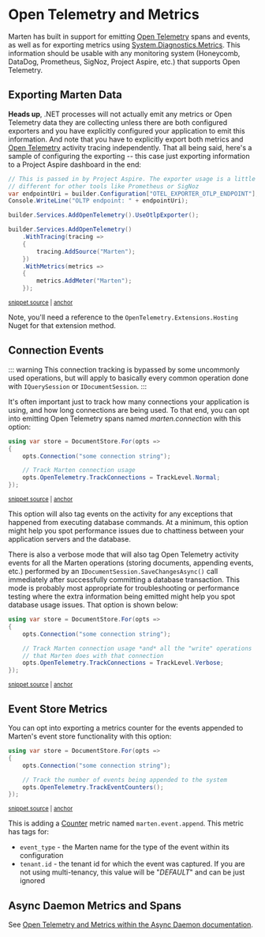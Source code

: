 # Open Telemetry and Metrics <Badge type="tip" text="7.10" />

Marten has built in support for emitting [Open Telemetry](https://opentelemetry.io/) spans and events, as well as for exporting metrics
using [System.Diagnostics.Metrics](https://learn.microsoft.com/en-us/dotnet/core/diagnostics/metrics-instrumentation). 
This information should be usable with any monitoring system (Honeycomb, DataDog, Prometheus, SigNoz, Project Aspire, etc.)
that supports Open Telemetry. 

## Exporting Marten Data

**Heads up**, .NET processes will not actually emit any metrics or Open Telemetry data
they are collecting unless there are both configured exporters and you have explicitly
configured your application to emit this information. And note that you have to explicitly
export both metrics and [Open Telemetry](https://opentelemetry.io/) activity tracing independently. That all being
said, here's a sample of configuring the exporting -- this case just exporting information to
a Project Aspire dashboard in the end:

<!-- snippet: sample_enabling_open_telemetry_exporting_from_Marten -->
<a id='snippet-sample_enabling_open_telemetry_exporting_from_marten'></a>
```cs
// This is passed in by Project Aspire. The exporter usage is a little
// different for other tools like Prometheus or SigNoz
var endpointUri = builder.Configuration["OTEL_EXPORTER_OTLP_ENDPOINT"];
Console.WriteLine("OLTP endpoint: " + endpointUri);

builder.Services.AddOpenTelemetry().UseOtlpExporter();

builder.Services.AddOpenTelemetry()
    .WithTracing(tracing =>
    {
        tracing.AddSource("Marten");
    })
    .WithMetrics(metrics =>
    {
        metrics.AddMeter("Marten");
    });
```
<sup><a href='https://github.com/JasperFx/marten/blob/master/src/samples/AspireHeadlessTripService/Program.cs#L21-L40' title='Snippet source file'>snippet source</a> | <a href='#snippet-sample_enabling_open_telemetry_exporting_from_marten' title='Start of snippet'>anchor</a></sup>
<!-- endSnippet -->

Note, you'll need a reference to the `OpenTelemetry.Extensions.Hosting` Nuget for that
extension method. 

## Connection Events

::: warning
This connection tracking is bypassed by some uncommonly used operations, but will apply to basically every common
operation done with `IQuerySession` or `IDocumentSession`.
:::

It's often important just to track how many connections your application is using, and how long connections are being used.
To that end, you can opt into emitting Open Telemetry spans named *marten.connection* with this option:

<!-- snippet: sample_enabling_normal_level_of_connection_tracking -->
<a id='snippet-sample_enabling_normal_level_of_connection_tracking'></a>
```cs
using var store = DocumentStore.For(opts =>
{
    opts.Connection("some connection string");

    // Track Marten connection usage
    opts.OpenTelemetry.TrackConnections = TrackLevel.Normal;
});
```
<sup><a href='https://github.com/JasperFx/marten/blob/master/src/Marten.Testing/Examples/OtelSamples.cs#L11-L21' title='Snippet source file'>snippet source</a> | <a href='#snippet-sample_enabling_normal_level_of_connection_tracking' title='Start of snippet'>anchor</a></sup>
<!-- endSnippet -->

This option will also tag events on the activity for any exceptions that happened from executing database commands. At a 
minimum, this option might help you spot performance issues due to chattiness between your application servers
and the database.

There is also a verbose mode that will also tag Open Telemetry activity events for all the Marten operations
(storing documents, appending events, etc.) performed by an `IDocumentSession.SaveChangesAsync()` call immediately
after successfully committing a database transaction. This mode is probably most appropriate for troubleshooting
or performance testing where the extra information being emitted might help you spot database usage issues. That
option is shown below:

<!-- snippet: sample_enabling_verbose_level_of_connection_tracking -->
<a id='snippet-sample_enabling_verbose_level_of_connection_tracking'></a>
```cs
using var store = DocumentStore.For(opts =>
{
    opts.Connection("some connection string");

    // Track Marten connection usage *and* all the "write" operations
    // that Marten does with that connection
    opts.OpenTelemetry.TrackConnections = TrackLevel.Verbose;
});
```
<sup><a href='https://github.com/JasperFx/marten/blob/master/src/Marten.Testing/Examples/OtelSamples.cs#L26-L37' title='Snippet source file'>snippet source</a> | <a href='#snippet-sample_enabling_verbose_level_of_connection_tracking' title='Start of snippet'>anchor</a></sup>
<!-- endSnippet -->

## Event Store Metrics

You can opt into exporting a metrics counter for the events appended to Marten's event store functionality
with this option:

<!-- snippet: sample_track_event_counters -->
<a id='snippet-sample_track_event_counters'></a>
```cs
using var store = DocumentStore.For(opts =>
{
    opts.Connection("some connection string");

    // Track the number of events being appended to the system
    opts.OpenTelemetry.TrackEventCounters();
});
```
<sup><a href='https://github.com/JasperFx/marten/blob/master/src/Marten.Testing/Examples/OtelSamples.cs#L42-L52' title='Snippet source file'>snippet source</a> | <a href='#snippet-sample_track_event_counters' title='Start of snippet'>anchor</a></sup>
<!-- endSnippet -->

This is adding a [Counter](https://learn.microsoft.com/en-us/dotnet/core/diagnostics/metrics-instrumentation) metric named `marten.event.append`.
This metric has tags for:

* `event_type` - the Marten name for the type of the event within its configuration
* `tenant.id` - the tenant id for which the event was captured. If you are not using multi-tenancy, this value will be "*DEFAULT*" and can be just ignored

## Async Daemon Metrics and Spans

See [Open Telemetry and Metrics within the Async Daemon documentation](/events/projections/async-daemon.html#open-telemetry-and-metrics).
